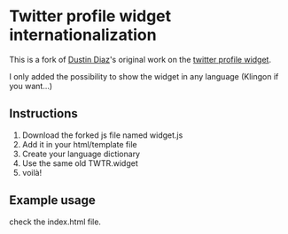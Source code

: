 Twitter profile widget internationalization
===================================

This is a fork of [Dustin Diaz](http://www.twitter.com/ded)'s original work on the [twitter profile widget](http://twitter.com/about/resources/widgets/widget_profile).

I only added the possibility to show the widget in any language (Klingon if you want...)

Instructions
------------

1. Download the forked js file named widget.js
2. Add it in your html/template file
3. Create your language dictionary
4. Use the same old TWTR.widget
5. voilà!

Example usage
-------------

check the index.html file.